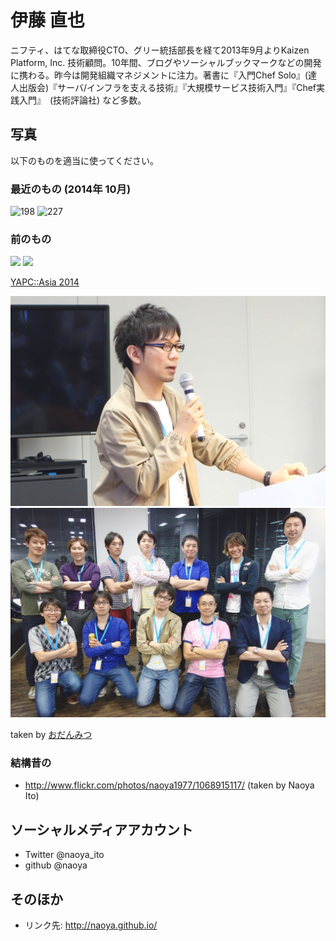 伊藤 直也
=========

ニフティ、はてな取締役CTO、グリー統括部長を経て2013年9月よりKaizen Platform, Inc. 技術顧問。10年間、ブログやソーシャルブックマークなどの開発に携わる。昨今は開発組織マネジメントに注力。著書に『入門Chef Solo』(達人出版会)『サーバ/インフラを支える技術』『大規模サービス技術入門』『Chef実践入門』　(技術評論社) など多数。

写真
----

以下のものを適当に使ってください。

### 最近のもの (2014年 10月)

![198](https://cloud.githubusercontent.com/assets/8991/6816522/e2bbd9ce-d2d7-11e4-93c2-a28f5d9502ea.JPG)
![227](https://cloud.githubusercontent.com/assets/8991/6816523/e59694c2-d2d7-11e4-9070-f20da5d83fa0.JPG)

### 前のもの

![](https://cloud.githubusercontent.com/assets/8991/4159406/e71790e2-34a0-11e4-842c-cb6782c5925e.jpg)
![](https://cloud.githubusercontent.com/assets/8991/4159408/eb5006a8-34a0-11e4-9294-962667f8b777.jpg)

[YAPC::Asia 2014](http://30d.jp/yapcasia/7)

![](https://raw.githubusercontent.com/naoya/myprofile/master/images/profile_01.jpg)
![](https://raw.githubusercontent.com/naoya/myprofile/master/images/profile_02.jpg)

taken by [おだんみつ](http://matome.naver.jp/odai/2139520716110081501)

### 結構昔の

- http://www.flickr.com/photos/naoya1977/1068915117/ (taken by Naoya Ito)

ソーシャルメディアアカウント
----------------------------

- Twitter @naoya_ito
- github @naoya

そのほか
--------

- リンク先: http://naoya.github.io/
